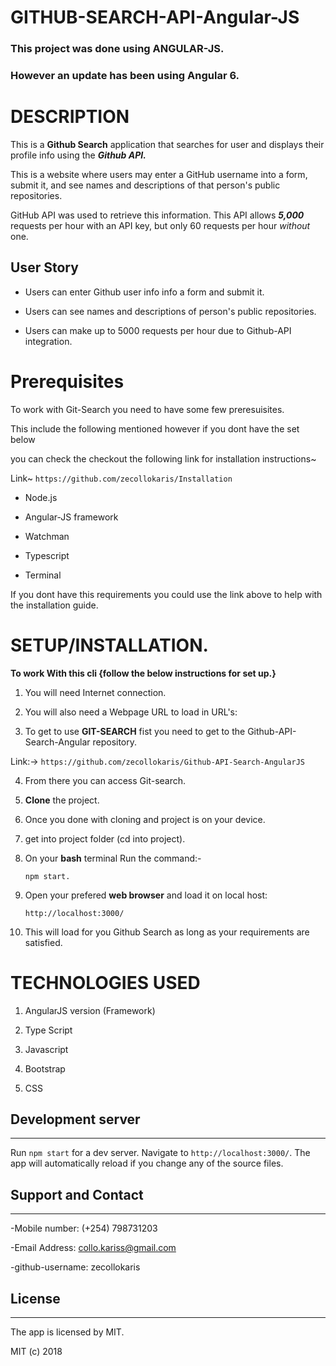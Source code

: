 # GITHUB-SEARCH-API-Angular-JS


### **This project was done using ANGULAR-JS.** 

### **However an update has been using Angular 6.**

# DESCRIPTION

This is a **Github Search** application that searches for user and displays their profile info using the ***Github API.***

This is a website where users may enter a GitHub username into a form, submit it, and see names and descriptions of that person's public repositories. 

GitHub API was used to retrieve this information. This API allows ***5,000*** requests per hour with an API key, but only 60 requests per hour _without_ one. 


## User Story
- Users can enter Github user info info a form and submit it.

- Users can see names and descriptions of person's public repositories.

- Users can make up to 5000 requests per hour due to Github-API integration.


# Prerequisites

To work with Git-Search you need to have some few preresuisites.

This include the following mentioned however if you dont have the set below 

you can check the checkout the following link for installation instructions~

Link~  ```https://github.com/zecollokaris/Installation```

- Node.js

- Angular-JS framework

- Watchman

- Typescript

- Terminal

If you dont have this requirements you could use the link above to help with the installation guide.


# **SETUP/INSTALLATION.**

**To work With this cli {follow the below instructions for set up.}**

1. You will need Internet connection.

2. You will also need a Webpage URL to load in URL's:

3. To get to use **GIT-SEARCH** fist you need to get to the Github-API-Search-Angular repository. 

Link:-> ```https://github.com/zecollokaris/Github-API-Search-AngularJS```


4. From there you can access Git-search.


5. **Clone** the project.

6. Once you done with cloning and project is on your device.

7. get into project folder (cd into project).

8. On your **bash** terminal Run the command:- 

    ```
    npm start.
    ```

9. Open your prefered **web browser** and load it on local host:

    ```
    http://localhost:3000/
    ```

10. This will load for you Github Search as long as your requirements are satisfied.


# TECHNOLOGIES USED

1. AngularJS version (Framework)

2. Type Script

3. Javascript

4. Bootstrap

5. CSS


## Development server
---

Run `npm start` for a dev server. Navigate to `http://localhost:3000/`. The app will automatically reload if you change any of the source files.

## Support and Contact
---

-Mobile number: (+254) 798731203

-Email Address: collo.kariss@gmail.com

-github-username: zecollokaris

## License
---

The app is licensed by MIT.

MIT (c) 2018

